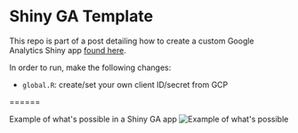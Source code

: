 # Shiny GA Template

This repo is part of a post detailing how to create a custom Google Analytics Shiny app [found here](https://medium.com/@benalytics/google-analytics-dashboards-in-r-shiny-fc8e0ebcef2c).

In order to run, make the following changes:

- `global.R`:  create/set your own client ID/secret from GCP

======

Example of what's possible in a Shiny GA app
![Example of what's possible](https://i.imgur.com/i0VKpur.png)
